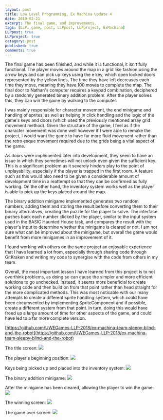 ```yaml
---
layout: post
title: Low Level Programming, Ex Machina Update 4
date: 2019-02-21
excerpt: The final game, and improvements.
tags: [LLP, game, post, LLPpost, LLPproject, ExMachina]
LLPpost: true
LLPproject: true
category: post
published: true
comments: true
---
```

The final game has been finished, and while it is functional, it isn't fully functional. The player moves around the map in a grid like fashion using the arrow keys and can pick up keys using the e key, which open locked doors represented by the yellow lines. The time they have left decreases each time they move, meaning they have 100 moves to complete the map. The final door to Nathan's computer requires a keypad combination, deciphered by a randomly generated binary addition problem. After the player solves this, they can win the game by walking to the computer. 

I was mainly responsible for character movement, the end minigame and handling of sprites, as well as helping in click handling and the logic of the game's keys and doors (which used the previously mentioned array grid movement method). Given the structure of the game, I feel as if the character movement was done well however if I were able to remake the project, I would want the game to have far more fluid movement rather than the retro esque movement required due to the grids being a vital aspect of the game.

As doors were implemented later into development, they seem to have an issue in which they sometimes will not unlock even given the sufficient key. This is a significant problem as it severely hinders play to the point of unplayability, especially if the player is trapped in the first room. A feature such as this would also need to be given a considerable amount of development time in a reattempt so that they can be confirmed as fully working. On the other hand, the inventory system works well as the player is able to pick up the keys placed around the map.

The binary addition minigame implemented generates two random numbers, adding them and storing the result before converting them to their binary alternatives, creating the puzzle for the player to solve. The interface pushes back each number clicked by the player, similar to the input system used in the BASIC Haunted House task, and compares the result with the player's input to determine whether the minigame is cleared or not. I am not sure what can be improved about the minigame, but overall the game would benefit from more minigames in an improvement of it.

I found working with others on the same project an enjoyable experience that I have learned a lot from, especially through sharing code through GitKraken and writing my code to synergise with the code from others in my team. 

Overall, the most important lesson I have learned from this project is to not overthink problems, as doing so can cause the simpler and more efficient solutions to go unchecked. Instead, it seems more beneficial to create working code and then build on from that point rather than head straight for the more complicated methods. This was most noticable with our many attempts to create a different sprite handling system, which could have been circumvented by implementing SpriteComponent and if possible, create a different system from that point. In turn, doing this would have freed up a large amount of time for other aspects of the game, and could have led to a far more complete version.

[https://github.com/UWEGames-LLP-2018/ex-machina-team-sleepy-blind-and-the-robot](https://github.com/UWEGames-LLP-2018/ex-machina-team-sleepy-blind-and-the-robot)

The title screen:
<a href="https://i.imgur.com/h5OV4v7.png"><img src="https://i.imgur.com/h5OV4v7.png"></a>

The player's beginning position:
<a href="https://i.imgur.com/6dZdzHp.png"><img src="https://i.imgur.com/6dZdzHp.png"></a>

Keys being picked up and placed into the inventory system:
<a href="https://i.imgur.com/e6gOPYT.png"><img src="https://i.imgur.com/e6gOPYT.png"></a>

The binary addition minigame:
<a href="https://i.imgur.com/Ia7uHYp.png"><img src="https://i.imgur.com/Ia7uHYp.png"></a>

After the minigame has been cleared, allowing the player to win the game:
<a href="https://i.imgur.com/Swf8F4h.png"><img src="https://i.imgur.com/Swf8F4h.png"></a>

The winning screen:
<a href="https://i.imgur.com/4obhofr.png"><img src="https://i.imgur.com/4obhofr.png"></a>

The game over screen:
<a href="https://i.imgur.com/gGRuqhC.png"><img src="https://i.imgur.com/gGRuqhC.png"></a>
